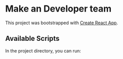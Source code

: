 # Make an Developer team

This project was bootstrapped with [Create React App](https://eager-babbage-ffb0f2.netlify.app/).

## Available Scripts

In the project directory, you can run:



